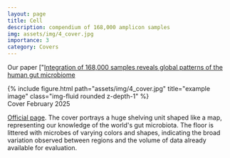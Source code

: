 ```yaml
---
layout: page
title: Cell
description: compendium of 168,000 amplicon samples
img: assets/img/4_cover.jpg
importance: 3
category: Covers
---
```


Our paper ["[Integration of 168,000 samples reveals global patterns of the human gut microbiome](https://www.cell.com/cell/fulltext/S0092-8674(24)01430-2?_returnURL=https%3A%2F%2Flinkinghub.elsevier.com%2Fretrieve%2Fpii%2FS0092867424014302%3Fshowall%3Dtrue)
<div class="row">
    <div class="col-sm mt-3 mt-md-0">
        {% include figure.html path="assets/img/4_cover.jpg" title="example image" class="img-fluid rounded z-depth-1" %}
    </div>
</div>
<div class="caption">
    Cover February 2025
</div>

[Official page](https://www.cell.com/cell/issue?pii=S0092-8674(24)X0005-7). The cover portrays a huge shelving unit shaped like a map, representing our knowledge of the world's gut microbiota. The floor is littered with microbes of varying colors and shapes, indicating the broad variation observed between regions and the volume of data already available for evaluation.
